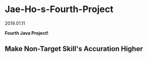 # Jae-Ho-s-Fourth-Project

2019.01.11

**Fourth Java Project!**

## Make Non-Target Skill's Accuration Higher 

